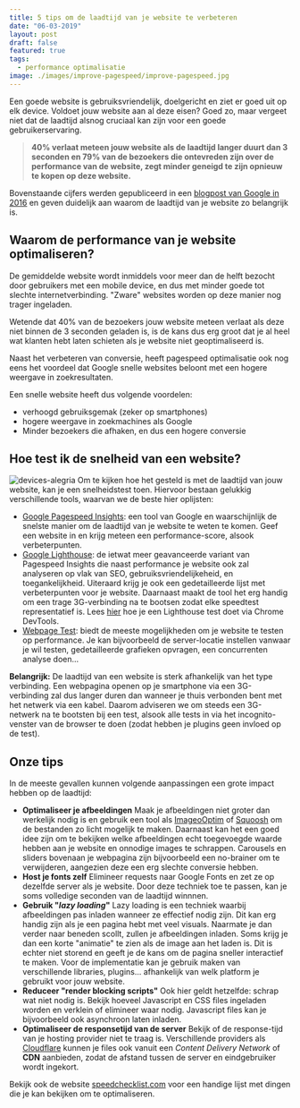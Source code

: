 ```yaml
---
title: 5 tips om de laadtijd van je website te verbeteren
date: "06-03-2019"
layout: post
draft: false
featured: true
tags:
  - performance optimalisatie
image: ./images/improve-pagespeed/improve-pagespeed.jpg
---
```


Een goede website is gebruiksvriendelijk, doelgericht en ziet er goed uit op elk device. Voldoet jouw website aan al deze eisen? Goed zo, maar vergeet niet dat de laadtijd alsnog cruciaal kan zijn voor een goede gebruikerservaring.

> **40% verlaat meteen jouw website als de laadtijd langer duurt dan 3 seconden en 79% van de bezoekers die ontevreden zijn over de performance van de website, zegt minder geneigd te zijn opnieuw te kopen op deze website.**

Bovenstaande cijfers werden gepubliceerd in een <a target="_blank" href="https://www.thinkwithgoogle.com/marketing-resources/experience-design/mobile-page-speed-load-time/">blogpost van Google in 2016</a> en geven duidelijk aan waarom de laadtijd van je website zo belangrijk is.

## Waarom de performance van je website optimaliseren?

De gemiddelde website wordt inmiddels voor meer dan de helft bezocht door gebruikers met een mobile device, en dus met minder goede tot slechte internetverbinding. "Zware" websites worden op deze manier nog trager ingeladen.

Wetende dat 40% van de bezoekers jouw website meteen verlaat als deze niet binnen de 3 seconden geladen is, is de kans dus erg groot dat je al heel wat klanten hebt laten schieten als je website niet geoptimaliseerd is.

Naast het verbeteren van conversie, heeft pagespeed optimalisatie ook nog eens het voordeel dat Google snelle websites beloont met een hogere weergave in zoekresultaten.

Een snelle website heeft dus volgende voordelen:

- verhoogd gebruiksgemak (zeker op smartphones)
- hogere weergave in zoekmachines als Google
- Minder bezoekers die afhaken, en dus een hogere conversie

## Hoe test ik de snelheid van een website?

![devices-alegria](//images.ctfassets.net/laawkh2e48v0/6knBvkOs9dzBQqiX09bUC5/bbe7c2cfb22234ad76af96720ee51d2e/devices-alegria.png)
Om te kijken hoe het gesteld is met de laadtijd van jouw website, kan je een snelheidstest toen. Hiervoor bestaan gelukkig verschillende tools, waarvan we de beste hier oplijsten:

- <a href="https://developers.google.com/speed/pagespeed/insights/" target="_blank">Google Pagespeed Insights</a>: een tool van Google en waarschijnlijk de snelste manier om de laadtijd van je website te weten te komen. Geef een website in en krijg meteen een performance-score, alsook verbeterpunten.
- <a href="https://developers.google.com/web/tools/lighthouse/" target="_blank">Google Lighthouse</a>: de ietwat meer geavanceerde variant van Pagespeed Insights die naast performance je website ook zal analyseren op vlak van SEO, gebruiksvriendelijkeheid, en toegankelijkheid. Uiteraard krijg je ook een gedetailleerde lijst met verbeterpunten voor je website. Daarnaast maakt de tool het erg handig om een trage 3G-verbinding na te bootsen zodat elke speedtest representatief is. Lees <a target="_blank" href="https://developers.google.com/web/tools/lighthouse/#devtools">hier</a> hoe je een Lighthouse test doet via Chrome DevTools.
- <a target="_blank" href="https://www.webpagetest.org/">Webpage Test</a>: biedt de meeste mogelijkheden om je website te testen op performance. Je kan bijvoorbeeld de server-locatie instellen vanwaar je wil testen, gedetailleerde grafieken opvragen, een concurrenten analyse doen...

**Belangrijk:** De laadtijd van een website is sterk afhankelijk van het type verbinding. Een webpagina openen op je smartphone via een 3G-verbinding zal dus langer duren dan wanneer je thuis verbonden bent met het netwerk via een kabel. Daarom adviseren we om steeds een 3G-netwerk na te bootsten bij een test, alsook alle tests in via het incognito-venster van de browser te doen (zodat hebben je plugins geen invloed op de test).

## Onze tips

In de meeste gevallen kunnen volgende aanpassingen een grote impact hebben op de laadtijd:

- **Optimaliseer je afbeeldingen**
  Maak je afbeeldingen niet groter dan werkelijk nodig is en gebruik een tool als <a href="https://imageoptim.com" target="_blank">ImageoOptim</a> of <a target="_blank" href="https://squoosh.app/">Squoosh</a> om de bestanden zo licht mogelijk te maken.
  Daarnaast kan het een goed idee zijn om te bekijken welke afbeeldingen echt toegevoegde waarde hebben aan je website en onnodige images te schrappen. Carousels en sliders bovenaan je webpagina zijn bijvoorbeeld een no-brainer om te verwijderen, aangezien deze een erg slechte conversie hebben.
- **Host je fonts zelf**
  Elimineer requests naar Google Fonts en zet ze op dezelfde server als je website. Door deze techniek toe te passen, kan je soms volledige seconden van de laadtijd winnnen.
- **Gebruik "_lazy loading_"**
  Lazy loading is een techniek waarbij afbeeldingen pas inladen wanneer ze effectief nodig zijn. Dit kan erg handig zijn als je een pagina hebt met veel visuals. Naarmate je dan verder naar beneden scollt, zullen je afbeeldingen inladen. Soms krijg je dan een korte "animatie" te zien als de image aan het laden is. Dit is echter niet storend en geeft je de kans om de pagina sneller interactief te maken. Voor de implementatie kan je gebruik maken van verschillende libraries, plugins... afhankelijk van welk platform je gebruikt voor jouw website.
- **Reduceer "render blocking scripts"**
  Ook hier geldt hetzelfde: schrap wat niet nodig is. Bekijk hoeveel Javascript en CSS files ingeladen worden en verklein of elimineer waar nodig. Javascript files kan je bijvoorbeeld ook asynchroon laten inladen.
- **Optimaliseer de responsetijd van de server**
  Bekijk of de response-tijd van je hosting provider niet te traag is. Verschillende providers als <a target="_blank" href="https://www.cloudflare.com/cdn/">Cloudflare</a> kunnen je files ook vanuit een _Content Delivery Network_ of **CDN** aanbieden, zodat de afstand tussen de server en eindgebruiker wordt ingekort.

Bekijk ook de website <a href="https://speedchecklist.com" target="_blank">speedchecklist.com</a> voor een handige lijst met dingen die je kan bekijken om te optimaliseren.
